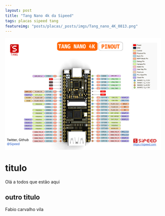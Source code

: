 ```yaml
---
layout: post
title: "Tang Nano 4k da Sipeed"
tags: placas sipeed tang
featureimg: "posts/placas/_posts/imgs/Tang_nano_4K_0813.png"
---
```


![Tang Nano 4K Pinout](posts/placas/_posts/imgs/Tang_nano_4K_0813.png "Tang Nano 4K")

# titulo


Olá a todos que estão aqui

## outro titulo

Fabio carvalho vila
